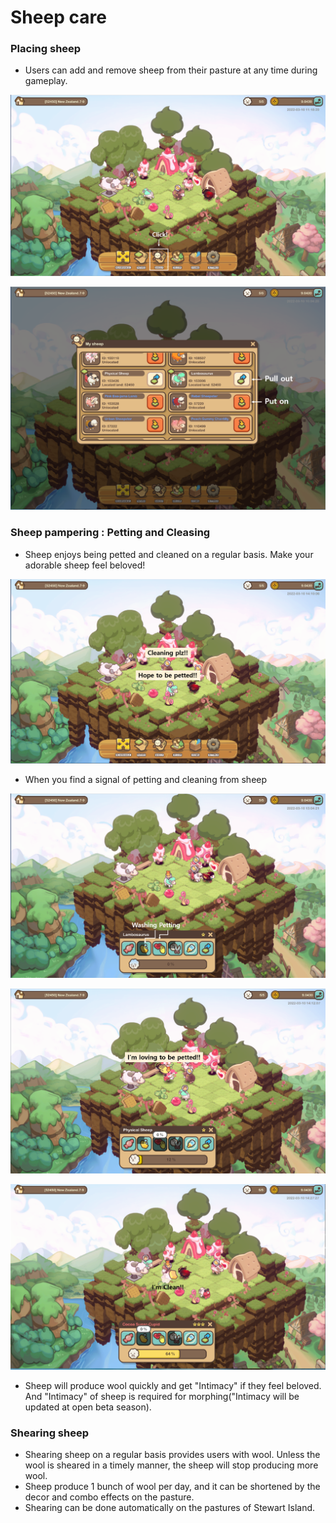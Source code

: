 # Sheep care

### Placing sheep

* Users can add and remove sheep from their pasture at any time during gameplay.

![](../../../.gitbook/assets/5.png)

![](../../../.gitbook/assets/6.png)

### Sheep pampering : Petting and Cleasing

* Sheep enjoys being petted and cleaned on a regular basis. Make your adorable sheep feel beloved!

![< Each sheep will give you a signal>](../../../.gitbook/assets/16.png)

* When you find a signal of petting and cleaning from sheep

![\<Sheep raised up hands to be petted!!>](../../../.gitbook/assets/17.png)

![\<Sheep loves to be petted!!>](../../../.gitbook/assets/18.png)

![\<Sheep loves to be cleaned!!>](../../../.gitbook/assets/19.png)

* Sheep will produce wool quickly and get "Intimacy" if they feel beloved. And "Intimacy" of sheep is required for morphing("Intimacy will be updated at open beta season).

### Shearing sheep

* Shearing sheep on a regular basis provides users with wool. Unless the wool is sheared in a timely manner, the sheep will stop producing more wool.
* Sheep produce 1 bunch of wool per day, and it can be shortened by the decor and combo effects on the pasture.
* Shearing can be done automatically on the pastures of Stewart Island.
